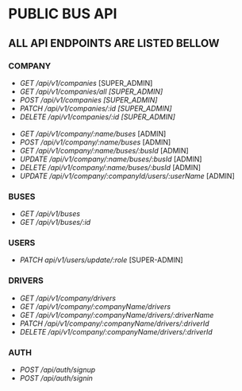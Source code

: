 # **PUBLIC BUS API**

## **ALL API ENDPOINTS ARE LISTED BELLOW**

### **COMPANY**

-   _GET /api/v1/companies_ [SUPER_ADMIN]
-   _GET /api/v1/companies/all [SUPER_ADMIN]_
-   _POST /api/v1/companies [SUPER_ADMIN]_
-   _PATCH /api/v1/companies/:id [SUPER_ADMIN]_
-   _DELETE /api/v1/companies/:id [SUPER_ADMIN]_ </br></br>
-   _GET /api/v1/company/:name/buses_ [ADMIN]
-   _POST /api/v1/company/:name/buses_ [ADMIN]
-   _GET /api/v1/company/:name/buses/:busId_ [ADMIN]
-   _UPDATE /api/v1/company/:name/buses/:busId_ [ADMIN]
-   _DELETE /api/v1/company/:name/buses/:busId_ [ADMIN]
-   _UPDATE /api/v1/company/:companyId/users/:userName_ [ADMIN]

### **BUSES**

-   _GET /api/v1/buses_
-   _GET /api/v1/buses/:id_

### **USERS**

-   _PATCH api/v1/users/update/:role_ [SUPER-ADMIN]

### **DRIVERS**

-   _GET /api/v1/company/drivers_
-   _GET /api/v1/company/:companyName/drivers_
-   _GET /api/v1/company/:companyName/drivers/:driverName_
-   _PATCH /api/v1/company/:companyName/drivers/:driverId_
-   _DELETE /api/v1/company/:companyName/drivers/:driverId_

### **AUTH**

-   _POST /api/auth/signup_
-   _POST /api/auth/signin_
